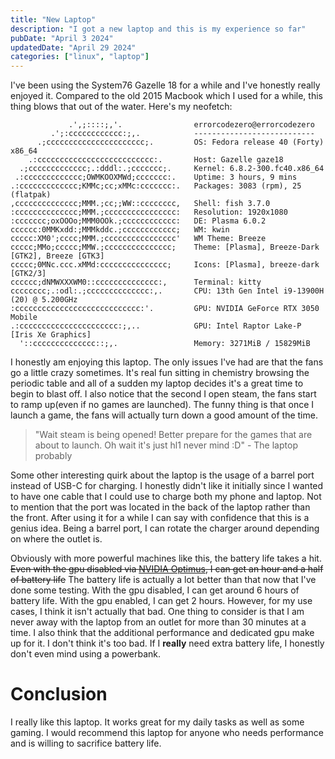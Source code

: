 ```yaml
---
title: "New Laptop"
description: "I got a new laptop and this is my experience so far"
pubDate: "April 3 2024"
updatedDate: "April 29 2024"
categories: ["linux", "laptop"]
---
```


I've been using the System76 Gazelle 18 for a while and I've honestly really enjoyed it. Compared to the old 2015 Macbook which I used for a while, this thing blows that out of the water. Here's my neofetch:

```
             .',;::::;,'.                errorcodezero@errorcodezero
         .';:cccccccccccc:;,.            ---------------------------
      .;cccccccccccccccccccccc;.         OS: Fedora release 40 (Forty) x86_64
    .:cccccccccccccccccccccccccc:.       Host: Gazelle gaze18
  .;ccccccccccccc;.:dddl:.;ccccccc;.     Kernel: 6.8.2-300.fc40.x86_64
 .:ccccccccccccc;OWMKOOXMWd;ccccccc:.    Uptime: 3 hours, 9 mins
.:ccccccccccccc;KMMc;cc;xMMc:ccccccc:.   Packages: 3083 (rpm), 25 (flatpak)
,cccccccccccccc;MMM.;cc;;WW::cccccccc,   Shell: fish 3.7.0
:cccccccccccccc;MMM.;cccccccccccccccc:   Resolution: 1920x1080
:ccccccc;oxOOOo;MMM0OOk.;cccccccccccc:   DE: Plasma 6.0.2
cccccc:0MMKxdd:;MMMkddc.;cccccccccccc;   WM: kwin
ccccc:XM0';cccc;MMM.;cccccccccccccccc'   WM Theme: Breeze
ccccc;MMo;ccccc;MMW.;ccccccccccccccc;    Theme: [Plasma], Breeze-Dark [GTK2], Breeze [GTK3]
ccccc;0MNc.ccc.xMMd:ccccccccccccccc;     Icons: [Plasma], breeze-dark [GTK2/3]
cccccc;dNMWXXXWM0::cccccccccccccc:,      Terminal: kitty
cccccccc;.:odl:.;cccccccccccccc:,.       CPU: 13th Gen Intel i9-13900H (20) @ 5.200GHz
:cccccccccccccccccccccccccccc:'.         GPU: NVIDIA GeForce RTX 3050 Mobile
.:cccccccccccccccccccccc:;,..            GPU: Intel Raptor Lake-P [Iris Xe Graphics]
  '::cccccccccccccc::;,.                 Memory: 3271MiB / 15829MiB
```

I honestly am enjoying this laptop. The only issues I've had are that the fans go a little crazy sometimes. It's real fun sitting in chemistry browsing the periodic table and all of a sudden my laptop decides it's a great time to begin to blast off. I also notice that the second I open steam, the fans start to ramp up(even if no games are launched). The funny thing is that once I launch a game, the fans will actually turn down a good amount of the time.

> "Wait steam is being opened! Better prepare for the games that are about to launch. Oh wait it's just hl1 never mind :D"
> \- The laptop probably

Some other interesting quirk about the laptop is the usage of a barrel port instead of USB-C for charging. I honestly didn't like it initially since I wanted to have one cable that I could use to charge both my phone and laptop. Not to mention that the port was located in the back of the laptop rather than the front. After using it for a while I can say with confidence that this is a genius idea. Being a barrel port, I can rotate the charger around depending on where the outlet is.

Obviously with more powerful machines like this, the battery life takes a hit. ~~Even with the gpu disabled via [NVIDIA Optimus](https://www.nvidia.com/en-us/geforce/technologies/optimus/technology/), I can get an hour and a half of battery life~~ The battery life is actually a lot better than that now that I've done some testing. With the gpu disabled, I can get around 6 hours of battery life. With the gpu enabled, I can get 2 hours. However, for my use cases, I think it isn't actually that bad. One thing to consider is that I am never away with the laptop from an outlet for more than 30 minutes at a time. I also think that the additional performance and dedicated gpu make up for it. I don't think it's too bad. If I **really** need extra battery life, I honestly don't even mind using a powerbank.

# Conclusion

I really like this laptop. It works great for my daily tasks as well as some gaming. I would recommend this laptop for anyone who needs performance and is willing to sacrifice battery life.
